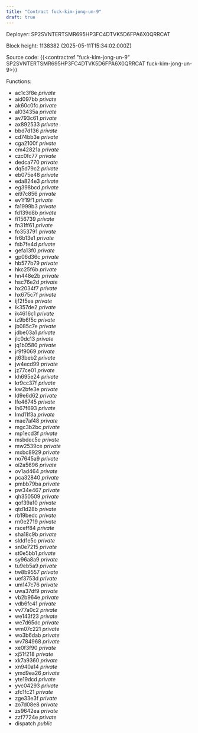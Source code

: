 ```yaml
---
title: "Contract fuck-kim-jong-un-9"
draft: true
---
```

Deployer: SP2SVNTERTSMR695HP3FC4DTVK5D6FPA6X0QRRCAT


 



Block height: 1138382 (2025-05-11T15:34:02.000Z)

Source code: {{<contractref "fuck-kim-jong-un-9" SP2SVNTERTSMR695HP3FC4DTVK5D6FPA6X0QRRCAT fuck-kim-jong-un-9>}}

Functions:

* ac1c3f8e _private_
* aid097bb _private_
* ak60c0fc _private_
* al03435a _private_
* av793c61 _private_
* ax892533 _private_
* bbd7d136 _private_
* cd74bb3e _private_
* cga2100f _private_
* cm42821a _private_
* czc0fc77 _private_
* dedca770 _private_
* dq5d79c2 _private_
* eb075e48 _private_
* eda824e3 _private_
* eg398bcd _private_
* ei97c856 _private_
* ev1f19f1 _private_
* fa1999b3 _private_
* fd139d8b _private_
* fi156739 _private_
* fn31ff61 _private_
* fo353791 _private_
* fr6b13e1 _private_
* fsb7fe4d _private_
* gefa13f0 _private_
* gp06d36c _private_
* hb577b79 _private_
* hkc25f6b _private_
* hn448e2b _private_
* hsc76e2d _private_
* hx2034f7 _private_
* hx675c7f _private_
* ijf2f5ea _private_
* ik357de2 _private_
* ik4616c1 _private_
* iz9b6f5c _private_
* jb085c7e _private_
* jdbe03a1 _private_
* jlc0dc13 _private_
* jq1b0580 _private_
* jr9f9069 _private_
* jt63beb2 _private_
* jw4ecd99 _private_
* jz77ce01 _private_
* kh695e24 _private_
* kr9cc37f _private_
* kw2bfe3e _private_
* ld9e6d62 _private_
* lfe46745 _private_
* lh67f693 _private_
* lmd11f3a _private_
* mae7af48 _private_
* mgc3b2bc _private_
* mp1ecd3f _private_
* msbdec5e _private_
* mw2539ce _private_
* mxbc8929 _private_
* no7645a9 _private_
* oi2a5696 _private_
* ov1ad464 _private_
* pca32840 _private_
* pmbb79ba _private_
* pw34e467 _private_
* qh350509 _private_
* qof39a10 _private_
* qtd1d28b _private_
* rb19bedc _private_
* rn0e2719 _private_
* rsceff84 _private_
* sha18c9b _private_
* sldd1e5c _private_
* sn0e7215 _private_
* st0e5bb1 _private_
* sy96a8a9 _private_
* tu9eb5a9 _private_
* tw8b9557 _private_
* uef3753d _private_
* um147c76 _private_
* uwa37df9 _private_
* vb2b964e _private_
* vdb6fc41 _private_
* vv77a0c2 _private_
* we143f23 _private_
* we7d65dc _private_
* wm07c221 _private_
* wo3b6dab _private_
* wv784968 _private_
* xe0f3f90 _private_
* xj51f218 _private_
* xk7a9360 _private_
* xn940a14 _private_
* ymd9ea26 _private_
* yte19dcd _private_
* yvc04293 _private_
* zfc1fc21 _private_
* zge33e3f _private_
* zo7d08e8 _private_
* zs9642ea _private_
* zzf7724e _private_
* dispatch _public_
